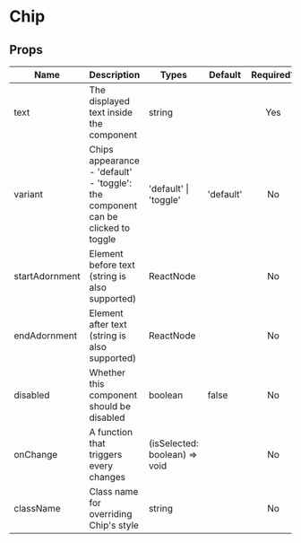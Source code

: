 # Chip

## Props

| Name      | Description                                                                         | Types                         | Default   | Required? |
|-----------|-------------------------------------------------------------------------------------|-------------------------------|-----------|:---------:|
| text      | The displayed text inside the component                                             | string                        |           |    Yes    |
| variant   | Chips appearance<br>- 'default'<br>- 'toggle': the component can be clicked to toggle | 'default' \| 'toggle'         | 'default' |     No    |
| startAdornment    | Element before text (string is also supported)                                      | ReactNode                     |           |     No    |
| endAdornment    | Element after text (string is also supported)                                       | ReactNode                     |           |     No    |
| disabled  | Whether this component should be disabled                                           | boolean                       | false     |     No    |
| onChange  | A function that triggers every changes                                              | (isSelected: boolean) => void |           |    No    |
| className | Class name for overriding Chip's style                                              | string                        |           |     No    |